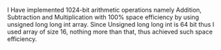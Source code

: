 I Have implemented 1024-bit arithmetic operations namely Addition, Subtraction and Multiplication with 100% space efficiency by using unsigned long long int array. Since Unsigned long long int is 64 bit thus I used array of size 16, nothing more than that, thus achieved such space efficiency. 
